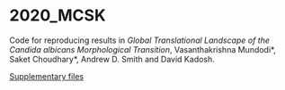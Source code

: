 # 2020_MCSK
Code for reproducing results in _Global Translational Landscape of the Candida albicans Morphological Transition_,
Vasanthakrishna Mundodi*, Saket Choudhary*, Andrew D. Smith and David Kadosh.


[Supplementary files](https://gsajournals.figshare.com/articles/dataset/Supplemental_Material_for_Mundodi_et_al_2020/13173215/1)
